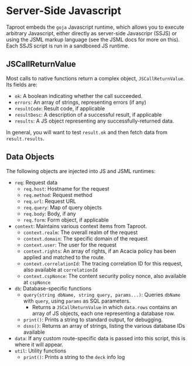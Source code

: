 # Server-Side Javascript

Taproot embeds the `goja` Javascript runtime, which allows you to execute arbitrary Javascript, either directly as 
server-side Javascripr (SSJS) or using the JSML markup language (see the JSML docs for more on this). Each SSJS script 
is run in a sandboxed JS runtime.

## JSCallReturnValue
Most calls to native functions return a complex object, `JSCallReturnValue`. Its fields are:
- `ok`: A boolean indicating whether the call succeeded.
- `errors`: An array of strings, representing errors (if any)
- `resultCode`: Result code, if applicable
- `resultDesc`: A description of a successful result, if applicable
- `results`: A JS object representing any successfully-returned data.

In general, you will want to test `result.ok` and then fetch data from `result.results`.

## Data Objects
The following objects are injected into JS and JSML runtimes:
- `req`: Request data
  - `req.host`: Hostname for the request
  - `req.method`: Request method
  - `req.url`: Request URL
  - `req.query`: Map of query objects
  - `req.body`: Body, if any
  - `req.form`: Form object, if applicable
- `context`: Maintains various context items from Taproot.
  - `context.realm`: The overall realm of the request
  - `context.domain`: The specific domain of the request
  - `context.user`: The user for the request
  - `context.rights`: An array of rights, if an Acacia policy has been applied and matched to the route.
  - `context.correlationId`: The tracing correlation ID for this request, also available at `correlationId`
  - `context.cspNonce`: The content security policy nonce, also available at `cspNonce`
- `db`: Database-specific functions
  - `query(string dbName, string query, params...)`: Queries `dbName` with `query`, using `params` as SQL parameters.
    - Returns a `JSCallReturnValue` in which `data.rows` contains an array of JS objects, each one representing a database row.
  - `print()`: Prints a string to standard output, for debugging.
  - `dsns()`: Returns an array of strings, listing the various database IDs available
- `data`: If any custom route-specific data is passed into this script, this is where it will appear.
- `util`: Utility functions
  - `print()`: Prints a string to the `deck` info log